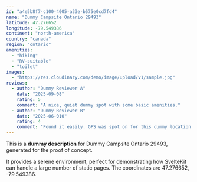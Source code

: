 ```yaml
---
id: "a4e5b8f7-c100-4005-a33e-b575e0cd7fd4"
name: "Dummy Campsite Ontario 29493"
latitude: 47.276652
longitude: -79.549386
continent: "north-america"
country: "canada"
region: "ontario"
amenities:
  - "hiking"
  - "RV-suitable"
  - "toilet"
images:
  - "https://res.cloudinary.com/demo/image/upload/v1/sample.jpg"
reviews:
  - author: "Dummy Reviewer A"
    date: "2025-09-08"
    rating: 5
    comment: "A nice, quiet dummy spot with some basic amenities."
  - author: "Dummy Reviewer B"
    date: "2025-06-010"
    rating: 4
    comment: "Found it easily. GPS was spot on for this dummy location."
---
```


This is a **dummy description** for Dummy Campsite Ontario 29493, generated for the proof of concept.

It provides a serene environment, perfect for demonstrating how SvelteKit can handle a large number of static pages. The coordinates are 47.276652, -79.549386.
